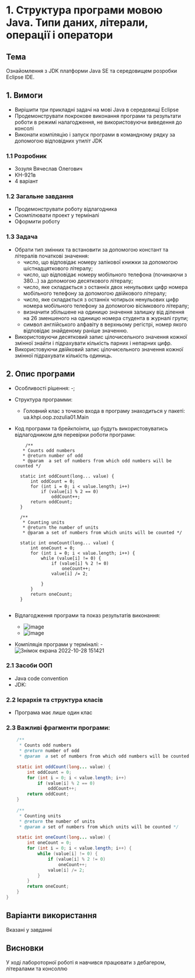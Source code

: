 # 1. Структура програми мовою Java. Типи даних, літерали, операції і оператори

## Тема
Ознайомлення з JDK платформи Java SE та середовищем розробки Eclipse IDE.
## 1. Вимоги
- Вирішити три прикладні задачі на мові Java в середовищі Eclipse
- Продемонструвати покрокове виконання програми та результати роботи в режимі налагодження, не використовуючи виведення до консолі
- Виконати компіляцію і запуск програми в командному рядку за допомогою відповідних утиліт JDK

### 1.1 Розробник
- Зозуля Вячеслав Олегович
- КН-921в
- 4 варіант

### 1.2 Загальне завдання
- Продемонструвати роботу відлагодника
- Скомпілювати проект у терміналі
- Оформити роботу

### 1.3 Задача
- Обрати тип змінних та встановити за допомогою констант та літералів початкові значення:
  - число, що відповідає номеру залікової книжки за допомогою шістнадцяткового літералу;
  - число, що відповідає номеру мобільного телефона (починаючи з 380...) за допомогою десяткового літералу;
  - число, яке складається з останніх двох ненульових цифр номера мобільного телефону за допомогою двійкового літералу;
  - число, яке складається з останніх чотирьох ненульових цифр номера мобільного телефону за допомогою вісімкового літералу;
  - визначити збільшене на одиницю значення залишку від ділення на 26 зменшеного на одиницю номера студента в журналі групи;
  - символ англійського алфавіту в верхньому регістрі, номер якого відповідає знайденому раніше значенню.
- Використовуючи десятковий запис цілочисельного значення кожної змінної знайти і підрахувати кількість парних і непарних цифр.
- Використовуючи двійковий запис цілочисельного значення кожної змінної підрахувати кількість одиниць.

## 2. Опис програми
- Особливості рішення: -;
- Структура программи:
  - Головний клас з точкою входа в програму знаходиться у пакеті: ua.khpi.oop.zozulia01.Main
- Код програми та брейкпоінти, що будуть використовуватись відлагодником для перевірки роботи програми:
  ```
      /**
     * Counts odd numbers
     * @return number of odd
     * @param  a set of numbers from which odd numbers will be counted */

    static int oddCount(long... value) {
        int oddCount = 0;
        for (int i = 0; i < value.length; i++)
            if (value[i] % 2 == 0)
                oddCount++;
        return oddCount;
    }
    
    /**
     * Counting units
     * @return the number of units
     * @param a set of numbers from which units will be counted */

    static int oneCount(long... value) {
        int oneCount = 0;
        for (int i = 0; i < value.length; i++) {
            while (value[i] != 0) {
                if (value[i] % 2 != 0)
                    oneCount++;
                value[i] /= 2;
                
            }
        }
        return oneCount;
    }
    
  ```

- Відлагодження програми та показ результатів виконання:
  - ![image](assets/debug2.jpg)
  - ![image](assets/debug3.jpg)
- Компіляція програми у терміналі:
  -![Знімок екрана 2022-10-28 151421](https://user-images.githubusercontent.com/67918913/198584570-8d105063-629c-49a5-8596-deded1934c25.png)
  
### 2.1 Засоби ООП
- Java code convention
- JDK:
  
### 2.2 Ієрархія та структура класів
- Програма має лише один клас
### 2.3 Важливі фрагменти програми:
~~~java
    /**
     * Counts odd numbers
     * @return number of odd
     * @param  a set of numbers from which odd numbers will be counted */

    static int oddCount(long... value) {
        int oddCount = 0;
        for (int i = 0; i < value.length; i++)
            if (value[i] % 2 == 0)
                oddCount++;
        return oddCount;
    }
    
    /**
     * Counting units
     * @return the number of units
     * @param a set of numbers from which units will be counted */

    static int oneCount(long... value) {
        int oneCount = 0;
        for (int i = 0; i < value.length; i++) {
            while (value[i] != 0) {
                if (value[i] % 2 != 0)
                    oneCount++;
                value[i] /= 2;
            }
        }
        return oneCount;
    }
}
~~~
## Варіанти використання
  Вказані у завданні
## Висновки
У ході лабороторної роботі я навчився працювати з дебагером, літералами та консоллю
